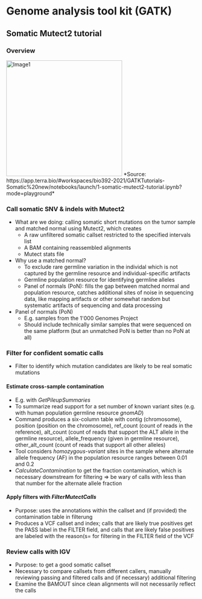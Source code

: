# Genome analysis tool kit (GATK)

## Somatic Mutect2 tutorial

### Overview

<img width="307" alt="Image1" src="https://user-images.githubusercontent.com/91133520/136158801-f3a505ab-49fe-4f3a-80fb-bdd47c0b5d7c.PNG">
*Source: https://app.terra.bio/#workspaces/bio392-2021/GATKTutorials-Somatic%20new/notebooks/launch/1-somatic-mutect2-tutorial.ipynb?mode=playground*

### Call somatic SNV & indels with Mutect2
* What are we doing: calling somatic short mutations on the tumor sample and matched normal using Mutect2, which creates
  * A raw unfiltered somatic callset restricted to the specified intervals list
  * A BAM containing reassembled alignments
  * Mutect stats file
* Why use a matched normal?
  * To exclude rare germline variation in the individal which is not captured by the germline resource and individual-specific artifacts
  * Germline population resource for identifying germline alleles
  * Panel of normals (PoN): fills the gap between matched normal and population resource, catches additional sites of noise in sequencing data, like mapping artifacts or other somewhat random but systematic artifacts of sequencing and data processing
* Panel of normals (PoN)
  * E.g. samples from the 1'000 Genomes Project
  * Should include technically similar samples that were sequenced on the same platform (but an unmatched PoN is better than no PoN at all)

### Filter for confident somatic calls
* Filter to identify which mutation candidates are likely to be real somatic mutations

#### Estimate cross-sample contamination 
* E.g. with *GetPileupSummaries*
* To summarize read support for a set number of known variant sites (e.g. with human population germline resource *gnomAD*)
* Command produces a six-column table with contig (chromosome), position (position on the chromosome), ref_count (count of reads in the reference), alt_count (count of reads that support the ALT allele in the germline resource), allele_frequency (given in germline resource), other_alt_count (count of reads that support all other alleles)
* Tool considers *homozygous-variant* sites in the sample where alternate allele frequency (AF) in the population resource ranges between 0.01 and 0.2
* *CalculateContamination* to get the fraction contamination, which is necessary downstream for filtering => be wary of calls with less than that number for the alternate allele fraction

#### Apply filters with *FilterMutectCalls*
* Purpose: uses the annotations within the callset and (if provided) the contamination table in filterung
* Produces a VCF callset and index; calls that are likely true positives get the PASS label in the FILTER field, and calls that are likely false positives are labeled with the reason(s= for filtering in the FILTER field of the VCF

### Review calls with IGV
* Purpose: to get a good somatic callset
* Necessary to compare callsets from different callers, manually reviewing passing and filtered calls and (if necessary) additional filtering
* Examine the BAMOUT since clean alignments will not necessarily reflect the calls
